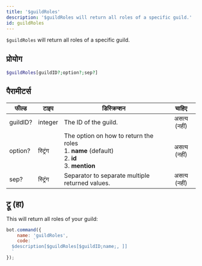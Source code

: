 ```yaml
---
title: '$guildRoles'
description: '$guildRoles will return all roles of a specific guild.'
id: guildRoles
---
```


`$guildRoles` will return all roles of a specific guild.

## प्रोयोग

```php
$guildRoles[guildID?;option?;sep?]
```

## पैरामीटर्स

| फील्ड    | टाइप     | डिस्क्रिप्शन                                                                                                                |    चाहिए     |
| -------- | -------- | --------------------------------------------------------------------------------------------------------------------------- |:------------:|
| guildID? | integer  | The ID of the guild.                                                                                                        | असत्य (नहीं) |
| option?  | स्ट्रिंग | The option on how to return the roles <br /> 1. **name** (default) <br /> 2. **id** <br /> 3. **mention** | असत्य (नहीं) |
| sep?     | स्ट्रिंग | Separator to separate multiple returned values.                                                                             | असत्य (नहीं) |

## ट्रू (हा)

This will return all roles of your guild:

```javascript
bot.command({
    name: 'guildRoles',
    code: `
  $description[$guildRoles[$guildID;name;, ]]
  `
});
```
